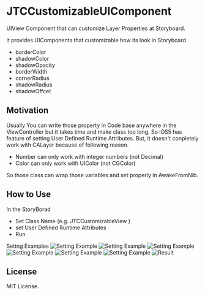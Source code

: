 JTCCustomizableUIComponent
==========================

UIView Component that can customize Layer Properties at Storyboard.

It provides UIComponents that customizable how its look in Storyboard 

- borderColor
- shadowColor
- shadowOpacity
- borderWidth
- cornerRadius
- shadowRadius
- shadowOffcet

Motivation
----------
Usually You can write those property in Code base anywhere in the ViewController but it takes time and make class too long. So iOS5 has feature of setting User Defined Runtime Attributes. But, it doesn't conpletely work with CALayer because of following reason.

- Number can only work with integer numbers (not Decimal)
- Color can only work with UIColor (not CGColor)

So those class can wrap those variables and set properly in AwakeFromNib.

How to Use
----------
In the StoryBorad
- Set Class Name (e.g. JTCCustomizableView )
- set User Defined Runtime Attributes
- Run

Settng Examples
![Setting Example](https://dl.dropbox.com/u/1157820/JTCCustomizableViewComponent/setting3.png)
![Setting Example](https://dl.dropbox.com/u/1157820/JTCCustomizableViewComponent/setting4.png)
![Setting Example](https://dl.dropbox.com/u/1157820/JTCCustomizableViewComponent/setting5.png)
![Setting Example](https://dl.dropbox.com/u/1157820/JTCCustomizableViewComponent/setting6.png)
![Setting Example](https://dl.dropbox.com/u/1157820/JTCCustomizableViewComponent/setting7.png)
![Setting Example](https://dl.dropbox.com/u/1157820/JTCCustomizableViewComponent/setting8.png)
![Result](https://dl.dropbox.com/u/1157820/JTCCustomizableViewComponent/result1.png)

License
----------
MIT License.